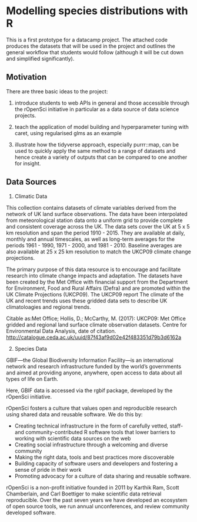 # Modelling species distributions with R

This is a first prototype for a datacamp project. The attached code produces the datasets that will be used in the project and outlines the general workflow that students would follow (although it will be cut down and simplified significantly).


## Motivation

There are three basic ideas to the project:

1) introduce students to web APIs in general and those accessible through the
rOpenSci initiative in particular as a data source of data science projects.

2) teach the application of model building and hyperparameter tuning with caret,
using regularised glms as an example

3) illustrate how the tidyverse approach, especially purrr::map, can be used
to quickly apply the same method to a range of datasets and hence create
a variety of outputs that can be compared to one another for insight.


## Data Sources

1) Climatic Data

This collection contains datasets of climate variables derived from the network of UK land surface observations. The data have been interpolated from meteorological station data onto a uniform grid to provide complete and consistent coverage across the UK. The data sets cover the UK at 5 x 5 km resolution and span the period 1910 - 2015. They are available at daily, monthly and annual timescales, as well as long-term averages for the periods 1961 - 1990, 1971 - 2000, and 1981 - 2010. Baseline averages are also available at 25 x 25 km resolution to match the UKCP09 climate change projections.

The primary purpose of this data resource is to encourage and facilitate research into climate change impacts and adaptation. The datasets have been created by the Met Office with financial support from the Department for Environment, Food and Rural Affairs (Defra) and are promoted within the UK Climate Projections (UKCP09). The UKCP09 report The climate of the UK and recent trends uses these gridded data sets to describe UK climatoloagies and regional trends.

Citable as:Met Office; Hollis, D.; McCarthy, M. (2017): UKCP09: Met Office gridded and regional land surface climate observation datasets. Centre for Environmental Data Analysis, date of citation. http://catalogue.ceda.ac.uk/uuid/87f43af9d02e42f483351d79b3d6162a


2) Species Data

GBIF—the Global Biodiversity Information Facility—is an international network and research infrastructure funded by the world’s governments and aimed at providing anyone, anywhere, open access to data about all types of life on Earth.

Here, GBIF data is accessed via the rgbif package, developed by the rOpenSci initiative.

rOpenSci fosters a culture that values open and reproducible research using shared data and reusable software. We do this by:
* Creating technical infrastructure in the form of carefully vetted, staff- and community-contributed R software tools that lower barriers to working with scientific data sources on the web
* Creating social infrastructure through a welcoming and diverse community
* Making the right data, tools and best practices more discoverable
* Building capacity of software users and developers and fostering a sense of pride in their work
* Promoting advocacy for a culture of data sharing and reusable software.

rOpenSci is a non-profit initiative founded in 2011 by Karthik Ram, Scott Chamberlain, and Carl Boettiger to make scientific data retrieval reproducible. Over the past seven years we have developed an ecosystem of open source tools, we run annual unconferences, and review community developed software.
